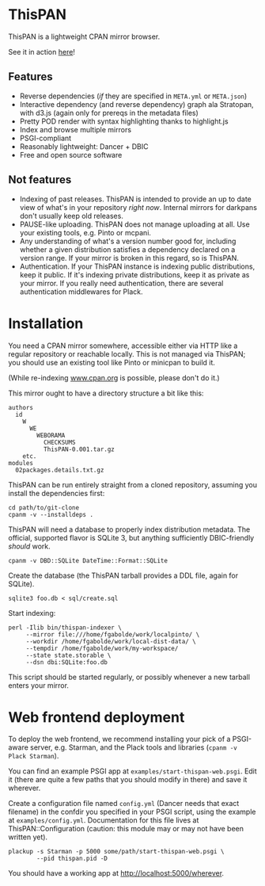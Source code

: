 # ThisPAN

ThisPAN is a lightweight CPAN mirror browser.

See it in action
[here](https://pinto.pokki.net/mirror/local/distribution/Dancer2)!

## Features

+ Reverse dependencies (*if* they are specified in `META.yml` or
  `META.json`)
+ Interactive dependency (and reverse dependency) graph ala Stratopan,
  with d3.js (again only for prereqs in the metadata files)
+ Pretty POD render with syntax highlighting thanks to highlight.js
+ Index and browse multiple mirrors
+ PSGI-compliant
+ Reasonably lightweight: Dancer + DBIC
+ Free and open source software

## Not features

+ Indexing of past releases.  ThisPAN is intended to provide an up to
  date view of what's in your repository *right now*.  Internal
  mirrors for darkpans don't usually keep old releases.
+ PAUSE-like uploading.  ThisPAN does not manage uploading at all.
  Use your existing tools, e.g. Pinto or mcpani.
+ Any understanding of what's a version number good for, including
  whether a given distribution satisfies a dependency declared on a
  version range.  If your mirror is broken in this regard, so is
  ThisPAN.
+ Authentication.  If your ThisPAN instance is indexing public
  distributions, keep it public.  If it's indexing private
  distributions, keep it as private as your mirror.  If you really
  need authentication, there are several authentication middlewares
  for Plack.

# Installation

You need a CPAN mirror somewhere, accessible either via HTTP like a
regular repository or reachable locally.  This is not managed via
ThisPAN; you should use an existing tool like Pinto or minicpan to
build it.

(While re-indexing www.cpan.org is possible, please don't do it.)

This mirror ought to have a directory structure a bit like this:

```
authors
  id
    W
      WE
        WEBORAMA
          CHECKSUMS
          ThisPAN-0.001.tar.gz
    etc.
modules
  02packages.details.txt.gz
```

ThisPAN can be run entirely straight from a cloned repository,
assuming you install the dependencies first:

```shell
cd path/to/git-clone
cpanm -v --installdeps .
```

ThisPAN will need a database to properly index distribution metadata.
The official, supported flavor is SQLite 3, but anything sufficiently
DBIC-friendly *should* work.

```shell
cpanm -v DBD::SQLite DateTime::Format::SQLite
```

Create the database (the ThisPAN tarball provides a DDL file, again
for SQLite).

```shell
sqlite3 foo.db < sql/create.sql
```

Start indexing:

```shell
perl -Ilib bin/thispan-indexer \
     --mirror file:///home/fgabolde/work/localpinto/ \
     --workdir /home/fgabolde/work/local-dist-data/ \
     --tempdir /home/fgabolde/work/my-workspace/
     --state state.storable \
     --dsn dbi:SQLite:foo.db
```

This script should be started regularly, or possibly whenever a new
tarball enters your mirror.

# Web frontend deployment

To deploy the web frontend, we recommend installing your pick of a
PSGI-aware server, e.g. Starman, and the Plack tools and libraries
(`cpanm -v Plack Starman`).

You can find an example PSGI app at `examples/start-thispan-web.psgi`.
Edit it (there are quite a few paths that you should modify in there)
and save it wherever.

Create a configuration file named `config.yml` (Dancer needs that
exact filename) in the confdir you specified in your PSGI script,
using the example at `examples/config.yml`.  Documentation for this
file lives at ThisPAN::Configuration (caution: this module may or may
not have been written yet).

```shell
plackup -s Starman -p 5000 some/path/start-thispan-web.psgi \
        --pid thispan.pid -D
```

You should have a working app at
[http://localhost:5000/wherever](http://localhost:5000/wherever).
